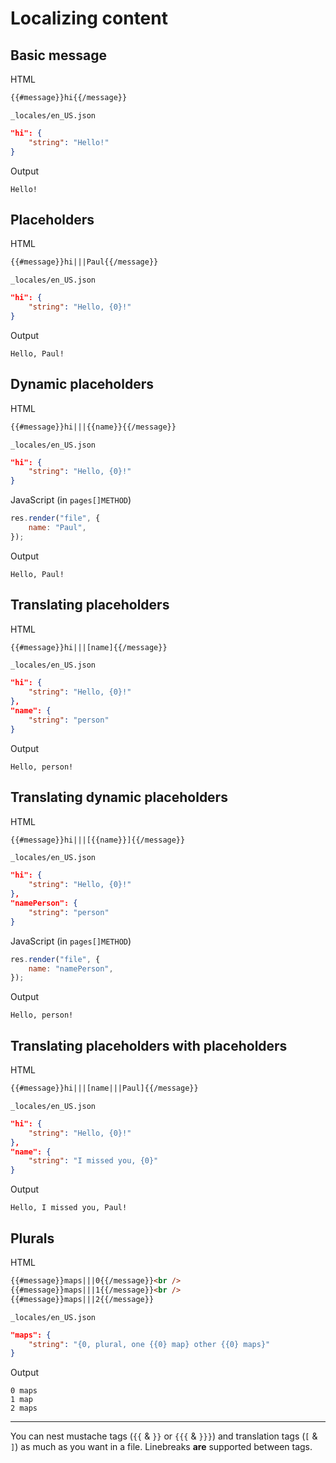 # Localizing content

## Basic message

HTML

```html
{{#message}}hi{{/message}}
```

`_locales/en_US.json`

```json
"hi": {
	"string": "Hello!"
}
```

Output

```text
Hello!
```

## Placeholders

HTML

```html
{{#message}}hi|||Paul{{/message}}
```

`_locales/en_US.json`

```json
"hi": {
	"string": "Hello, {0}!"
}
```

Output

```text
Hello, Paul!
```

## Dynamic placeholders

HTML

```html
{{#message}}hi|||{{name}}{{/message}}
```

`_locales/en_US.json`

```json
"hi": {
	"string": "Hello, {0}!"
}
```

JavaScript (in `pages[]METHOD`)

```js
res.render("file", {
	name: "Paul",
});
```

Output

```text
Hello, Paul!
```

## Translating placeholders

HTML

```html
{{#message}}hi|||[name]{{/message}}
```

`_locales/en_US.json`

```json
"hi": {
	"string": "Hello, {0}!"
},
"name": {
	"string": "person"
}
```

Output

```text
Hello, person!
```

## Translating dynamic placeholders

HTML

```html
{{#message}}hi|||[{{name}}]{{/message}}
```

`_locales/en_US.json`

```json
"hi": {
	"string": "Hello, {0}!"
},
"namePerson": {
	"string": "person"
}
```

JavaScript (in `pages[]METHOD`)

```js
res.render("file", {
	name: "namePerson",
});
```

Output

```text
Hello, person!
```

## Translating placeholders with placeholders

HTML

```html
{{#message}}hi|||[name|||Paul]{{/message}}
```

`_locales/en_US.json`

```json
"hi": {
	"string": "Hello, {0}!"
},
"name": {
	"string": "I missed you, {0}"
}
```

Output

```text
Hello, I missed you, Paul!
```

## Plurals

HTML

```html
{{#message}}maps|||0{{/message}}<br />
{{#message}}maps|||1{{/message}}<br />
{{#message}}maps|||2{{/message}}
```

`_locales/en_US.json`

```json
"maps": {
	"string": "{0, plural, one {{0} map} other {{0} maps}"
}
```

Output

```text
0 maps
1 map
2 maps
```

---

You can nest mustache tags (`{{` & `}}` or `{{{` & `}}}`) and translation tags (`[` & `]`) as much as you want in a file. Linebreaks **are** supported between tags.
